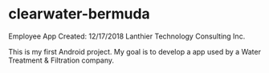 # clearwater-bermuda
Employee App
Created: 12/17/2018
Lanthier Technology Consulting Inc.

This is my first Android project. My goal is to develop a app used by a Water Treatment & Filtration company.


